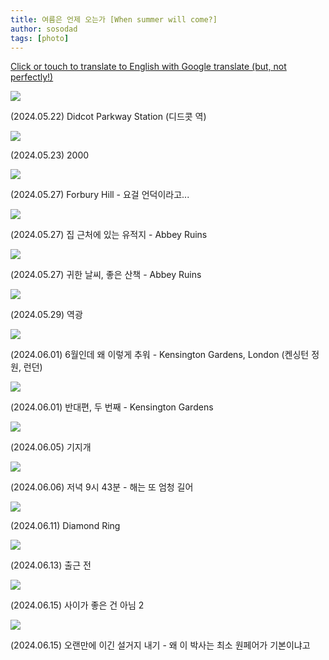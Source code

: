 ```yaml
---
title: 여름은 언제 오는가 [When summer will come?]
author: sosodad
tags: [photo]
---
```



[Click or touch to translate to English with Google translate (but, not perfectly!)](https://jinseuk56-github-io.translate.goog/posts/0011/?_x_tr_sl=ko&_x_tr_tl=en&_x_tr_hl=ko&_x_tr_pto=wapp)


<div class="grid-container">
  <div class="grid grid--p-1">
    <div class="cell cell--6"><div class="card">
  <div class="card__image">
    <img class="image" src="https://onedrive.live.com/embed?resid=F96DE3EAE83811FB%2184849&authkey=%21AOolUc8YjE3Uj0M&height=1024"/>
  </div>
  <div class="card__content">
    <div class="card__header">
      <p>(2024.05.22) Didcot Parkway Station (디드콧 역)</p>
    </div>
  </div>
</div></div>
    <div class="cell cell--6"><div class="card">
  <div class="card__image">
    <img class="image" src="https://onedrive.live.com/embed?resid=F96DE3EAE83811FB%2184852&authkey=%21ALZcnw1stRAGtPM&height=1024"/>
  </div>
  <div class="card__content">
    <div class="card__header">
      <p>(2024.05.23) 2000</p>
    </div>
  </div>
</div></div>
    <div class="cell cell--6"><div class="card">
  <div class="card__image">
    <img class="image" src="https://onedrive.live.com/embed?resid=F96DE3EAE83811FB%2184857&authkey=%21AB36gkG5r82cXKg&height=1024"/>
  </div>
  <div class="card__content">
    <div class="card__header">
      <p>(2024.05.27) Forbury Hill - 요걸 언덕이라고...</p>
    </div>
  </div>
</div></div>
    <div class="cell cell--6"><div class="card">
  <div class="card__image">
    <img class="image" src="https://onedrive.live.com/embed?resid=F96DE3EAE83811FB%2184865&authkey=%21AL_ap8MVkSwZnto&height=1024"/>
  </div>
  <div class="card__content">
    <div class="card__header">
      <p>(2024.05.27) 집 근처에 있는 유적지 - Abbey Ruins</p>
    </div>
  </div>
</div></div>
    <div class="cell cell--6"><div class="card">
  <div class="card__image">
    <img class="image" src="https://onedrive.live.com/embed?resid=F96DE3EAE83811FB%2184871&authkey=%21AI8p4aWbrXNG1Fw&height=1024"/>
  </div>
  <div class="card__content">
    <div class="card__header">
      <p>(2024.05.27) 귀한 날씨, 좋은 산책 - Abbey Ruins</p>
    </div>
  </div>
</div></div>
    <div class="cell cell--6"><div class="card">
  <div class="card__image">
    <img class="image" src="https://onedrive.live.com/embed?resid=F96DE3EAE83811FB%21160328&authkey=%21ABX23dHC7LAVN7A&height=1024"/>
  </div>
  <div class="card__content">
    <div class="card__header">
      <p>(2024.05.29) 역광</p>
    </div>
  </div>
</div></div>
<div class="cell cell--6"><div class="card">
  <div class="card__image">
    <img class="image" src="https://onedrive.live.com/embed?resid=F96DE3EAE83811FB%21160332&authkey=%21AOG45mBoTXTGsh0&height=1024"/>
  </div>
  <div class="card__content">
    <div class="card__header">
      <p>(2024.06.01) 6월인데 왜 이렇게 추워 - Kensington Gardens, London (켄싱턴 정원, 런던)</p>
    </div>
  </div>
  </div></div>
  <div class="cell cell--6"><div class="card">
  <div class="card__image">
    <img class="image" src="https://onedrive.live.com/embed?resid=F96DE3EAE83811FB%21160344&authkey=%21AFpKessq_3FGOZw&height=1024"/>
  </div>
  <div class="card__content">
    <div class="card__header">
      <p>(2024.06.01) 반대편, 두 번째 - Kensington Gardens</p>
    </div>
  </div>
</div></div>
<div class="cell cell--6"><div class="card">
  <div class="card__image">
    <img class="image" src="https://onedrive.live.com/embed?resid=F96DE3EAE83811FB%21160352&authkey=%21ANWz4tXS98k3BtI&height=1024"/>
  </div>
  <div class="card__content">
    <div class="card__header">
      <p>(2024.06.05) 기지개</p>
    </div>
  </div>
</div></div>
<div class="cell cell--6"><div class="card">
  <div class="card__image">
    <img class="image" src="https://onedrive.live.com/embed?resid=F96DE3EAE83811FB%21160354&authkey=%21AD0IpAaWGzks_7Q&height=1024"/>
  </div>
  <div class="card__content">
    <div class="card__header">
      <p>(2024.06.06) 저녁 9시 43분 - 해는 또 엄청 길어</p>
    </div>
  </div>
</div></div>
<div class="cell cell--6"><div class="card">
  <div class="card__image">
    <img class="image" src="https://onedrive.live.com/embed?resid=F96DE3EAE83811FB%21160406&authkey=%21AExg1T0fN-O1XvI&width=1024"/>
  </div>
  <div class="card__content">
    <div class="card__header">
      <p>(2024.06.11) Diamond Ring</p>
    </div>
  </div>
</div></div>
<div class="cell cell--6"><div class="card">
  <div class="card__image">
    <img class="image" src="https://onedrive.live.com/embed?resid=F96DE3EAE83811FB%21160408&authkey=%21APkKVcIDkEluaHk&width=1024"/>
  </div>
  <div class="card__content">
    <div class="card__header">
      <p>(2024.06.13) 출근 전</p>
    </div>
  </div>
</div></div>
<div class="cell cell--6"><div class="card">
  <div class="card__image">
    <img class="image" src="https://onedrive.live.com/embed?resid=F96DE3EAE83811FB%21160413&authkey=%21AItos0L3xJ1FSds&height=1024"/>
  </div>
  <div class="card__content">
    <div class="card__header">
      <p>(2024.06.15) 사이가 좋은 건 아님 2</p>
    </div>
  </div>
</div></div>
<div class="cell cell--6"><div class="card">
  <div class="card__image">
    <img class="image" src="https://onedrive.live.com/embed?resid=F96DE3EAE83811FB%21160417&authkey=%21AMOizITcp7KZSog&height=1024"/>
  </div>
  <div class="card__content">
    <div class="card__header">
      <p>(2024.06.15) 오랜만에 이긴 설거지 내기 - 왜 이 박사는 최소 원페어가 기본이냐고</p>
    </div>
  </div>
</div></div>
  </div>
</div>